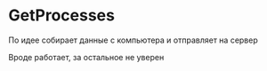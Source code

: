 # GetProcesses
По идее собирает данные с компьютера и отправляет на сервер

Вроде работает, за остальное не уверен
